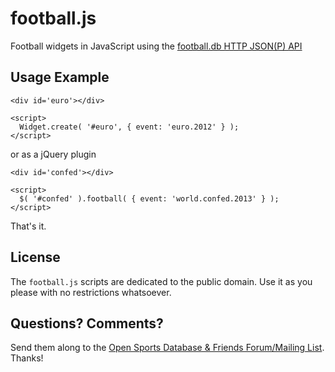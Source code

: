 # football.js

Football widgets in JavaScript using the [football.db HTTP JSON(P) API](http://footballdb.herokuapp.com/api)

## Usage Example

    <div id='euro'></div>
        
    <script>
      Widget.create( '#euro', { event: 'euro.2012' } );
    </script>

or as a jQuery plugin

    <div id='confed'></div>
    
    <script>
      $( '#confed' ).football( { event: 'world.confed.2013' } );
    </script>

That's it.

## License

The `football.js` scripts are dedicated to the public domain.
Use it as you please with no restrictions whatsoever.

## Questions? Comments?

Send them along to the [Open Sports Database & Friends Forum/Mailing List](http://groups.google.com/group/opensport).
Thanks!
